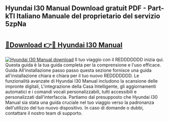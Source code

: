 ## Hyundai I30 Manual Download gratuit PDF - Part-kTl Italiano Manuale del proprietario del servizio 5zpNa

# <h2><a href="http://dfcerj.blite.top/?on=Hyundai+I30+Manual">🔗Download 👉🔴 Hyundai I30 Manual</a></h2>

[![Hyundai I30 Manual download](https://i.imgur.com/lujVjoI.png)](http://dfcerj.blite.top/?on=Hyundai+I30+Manual)
Il tuo viaggio con il REDDDDDDD inizia qui. Questa guida è la tua guida completa per la comprensione e l'uso efficace. Guida All'installazione passo passo questa sezione fornisce una guida all'installazione chiara e chiara per il tuo nuovo REDDDDDDD. Le funzionalità avanzate di Hyundai I30 Manual includono la scansione delle impronte digitali, L'integrazione della Casa Intelligente, gli aggiornamenti automatici e i comandi vocali personalizzabili, tutti accessibili e personalizzati dall'interfaccia. Partiamo dal presupposto che Hyundai I30 Manual sia stata una guida cruciale nel tuo viaggio verso la padronanza dell'utilizzo del tuo nuovo dispositivo. In caso di domande o dubbi, contattare il nostro team di supporto.
